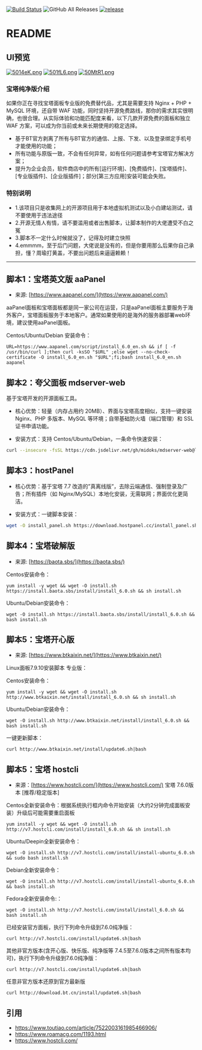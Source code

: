 [![Build Status](https://travis-ci.com/hanwckf/rt-n56u.svg?branch=master)](https://travis-ci.com/hanwckf/rt-n56u)
![GitHub All Releases](https://img.shields.io/github/downloads/hanwckf/rt-n56u/total)
[![release](https://img.shields.io/github/release/hanwckf/rt-n56u.svg)](https://github.com/hanwckf/rt-n56u/releases)

# README

## UI预览

[![5014eK.png](https://z3.ax1x.com/2021/10/19/5014eK.png)](https://imgtu.com/i/5014eK)
[![501fL6.png](https://z3.ax1x.com/2021/10/19/501fL6.png)](https://imgtu.com/i/501fL6)
[![50MtR1.png](https://z3.ax1x.com/2021/10/19/50MtR1.png)](https://imgtu.com/i/50MtR1)

### 宝塔纯净版介绍

如果你正在寻找宝塔面板专业版的免费替代品，尤其是需要支持 Nginx + PHP + MySQL 环境，还自带 WAF 功能，同时坚持开源免费路线，那你的需求其实很明确，也很合理。从实际体验和功能匹配度来看，以下几款开源免费的面板和独立 WAF 方案，可以成为你当前或未来长期使用的稳定选择。

* 基于BT官方剥离了所有与BT官方的通信、上报、下发、以及登录绑定手机号才能使用的功能；
* 所有功能与原版一致，不会有任何异常，如有任何问题请参考宝塔官方解决方案；
* 提升为企业会员，软件商店中的所有[运行环境]、[免费插件]、[宝塔插件]、[专业版插件]、[企业版插件]；部分[第三方应用]安装可能会失败。

### 特别说明

* 1.该项目只是收集网上的开源项目用于本地虚拟机测试以及小白建站测试，请不要使用于违法途径
* 2.开源无情人有情，请不要滥用或者出售脚本，让脚本制作的大佬遭受不白之冤
* 3.脚本不一定什么时候就没了，记得及时建立快照
* 4.emmmm，至于后门问题，大佬说是没有的，但是你要用那么后果你自己承担，懂？周瑜打黄盖，不要出问题后来逼逼赖赖！

***

## 脚本1：宝塔英文版 aaPanel

* 来源: [https://www.aapanel.com/](https://www.aapanel.com/)

aaPanel面板和宝塔面板都是同一家公司在运营，只是aaPanel面板主要服务于海外客户，宝塔面板服务于本地客户。通常如果使用的是海外的服务器部署web环境，建议使用aaPanel面板。

Centos/Ubuntu/Debian 安装命令：
```
URL=https://www.aapanel.com/script/install_6.0_en.sh && if [ -f /usr/bin/curl ];then curl -ksSO "$URL" ;else wget --no-check-certificate -O install_6.0_en.sh "$URL";fi;bash install_6.0_en.sh aapanel
```

## 脚本2：夸父面板 mdserver-web

基于宝塔开发的开源面板工具。

* 核心优势：轻量（内存占用约 20MB）、界面与宝塔高度相似，支持一键安装 Nginx、PHP 多版本、MySQL 等环境；自带基础防火墙（端口管理）和 SSL 证书申请功能。

* 安装方式：支持 Centos/Ubuntu/Debian，一条命令快速安装：

```bash
curl --insecure -fsSL https://cdn.jsdelivr.net/gh/midoks/mdserver-web@latest/scripts/install.sh | bash
```

## 脚本3：hostPanel

* 核心优势：基于宝塔 7.7 改造的”真离线版”，去除云端通信、强制登录及广告；所有插件（如 Nginx/MySQL）本地化安装，无需联网；界面优化更简洁。

* 安装方式：一键脚本安装：
```bash
wget -O install_panel.sh https://download.hostpanel.cc/install_panel.sh && bash install_panel.sh
```

## 脚本4：宝塔破解版

* 来源: [https://baota.sbs/](https://baota.sbs/)

Centos安装命令：

```
yum install -y wget && wget -O install.sh https://install.baota.sbs/install/install_6.0.sh && sh install.sh
```

Ubuntu/Debian安装命令：

```
wget -O install.sh https://install.baota.sbs/install/install_6.0.sh && bash install.sh
```


## 脚本5：宝塔开心版

* 来源: [https://www.btkaixin.net/](https://www.btkaixin.net/)

Linux面板7.9.10安装脚本 专业版：

Centos安装命令：

```
yum install -y wget && wget -O install.sh http://www.btkaixin.net/install/install_6.0.sh && sh install.sh
```

Ubuntu/Debian安装命令：

```
wget -O install.sh http://www.btkaixin.net/install/install_6.0.sh && bash install.sh
```

一键更新脚本：

```
curl http://www.btkaixin.net/install/update6.sh|bash
```

## 脚本5：宝塔 hostcli

* 来源：[https://www.hostcli.com/](https://www.hostcli.com/) 宝塔 7.6.0版本 [推荐/稳定版本]

Centos全新安装命令：根据系统执行框内命令开始安装（大约2分钟完成面板安装）升级后可能需要重启面板

```shell
yum install -y wget && wget -O install.sh http://v7.hostcli.com/install/install_6.0.sh && sh install.sh
```

Ubuntu/Deepin全新安装命令：

```shell
wget -O install.sh http://v7.hostcli.com/install/install-ubuntu_6.0.sh && sudo bash install.sh
```

Debian全新安装命令：

```shell
wget -O install.sh http://v7.hostcli.com/install/install-ubuntu_6.0.sh && bash install.sh
```

Fedora全新安装命令:：

```shell
wget -O install.sh http://v7.hostcli.com/install/install_6.0.sh && bash install.sh
```

已经安装官方面板，执行下列命令升级到7.6.0纯净版：

```shell
curl http://v7.hostcli.com/install/update6.sh|bash
```

其他非官方版本(含开心版、快乐版、纯净版等 7.4.5至7.6.0版本之间所有版本均可)，执行下列命令升级到7.6.0纯净版：

```shell
curl http://v7.hostcli.com/install/update6.sh|bash
```

任意非官方版本还原到官方最新版

```shell
curl http://download.bt.cn/install/update6.sh|bash
```

## 引用

- <https://www.toutiao.com/article/7522003161985466906/>
- <https://www.roamacg.com/1193.html>
- <https://www.hostcli.com/>
